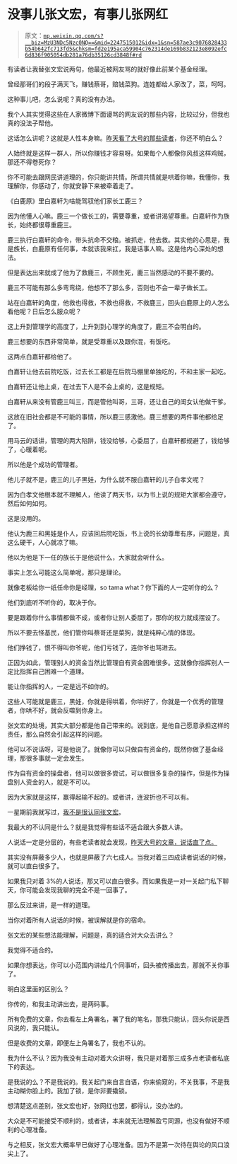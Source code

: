 # 没事儿张文宏，有事儿张网红

> 原文：[`mp.weixin.qq.com/s?__biz=MzU3NDc5Nzc0NQ==&mid=2247515012&idx=1&sn=587ae3c9076828433b54b642fc713fd5&chksm=fd2e195aca59904c762314de169b832123e8092efc6d836f905054db281a76db35126cd3848f#rd`](http://mp.weixin.qq.com/s?__biz=MzU3NDc5Nzc0NQ==&mid=2247515012&idx=1&sn=587ae3c9076828433b54b642fc713fd5&chksm=fd2e195aca59904c762314de169b832123e8092efc6d836f905054db281a76db35126cd3848f#rd)

有读者让我替张文宏说两句，他最近被网友骂的就好像此前某个基金经理。 

曾经那哥们的段子满天飞，赚钱蔡哥，赔钱菜狗。连姓都给人家改了，菜，呵呵。

这种事儿吧，怎么说呢？真的没有办法。 

我个人其实觉得这些在人家微博下面谩骂的网友说的那些内容，比较过分，但我也真的没法子帮他。 

这话怎么讲呢？这就是人性本身嘛。[昨天看了大号的那些读者](http://mp.weixin.qq.com/s?__biz=MzU0MjYwNDU2Mw==&mid=2247504731&idx=1&sn=d723768de91f3141afc58fec60b8dd3e&chksm=fb1abf27cc6d363134fcb14b03bd41de2be9a58e755ced44770641aedeaa1cbce2dab800db79&scene=21#wechat_redirect)，你还不明白么？

人始终就是这样一群人，所以你赚钱才容易呀。如果每个人都像你风叔这样鸡贼，那还不得卷死你？ 

你不可能去跟网民讲道理的，你只能讲共情。所谓共情就是哄着你嘛，我懂你，我理解你，你感动了，你就安静下来被牵着走了。 

《白鹿原》里白嘉轩为啥能驾驭他们家长工鹿三？

因为他懂人心嘛。鹿三一个做长工的，需要尊重，或者讲渴望尊重。白嘉轩作为族长，始终都很尊重鹿三。

鹿三执行白嘉轩的命令，带头抗命不交粮。被抓走，他去救。其实他的心思是，我是族长，白鹿原有任何事，本就该我来扛，我是话事人嘛。这是他内心深处的想法。

但是表达出来就成了他为了救鹿三，不顾生死，鹿三当然感动的不要不要的。

鹿三不可能有那么多弯弯绕，他想不了那么多，否则也不会一辈子做长工。

站在白嘉轩的角度，他救也得救，不救也得救，不救鹿三，回头白鹿原上的人怎么看他呢？日后怎么服众呢？

这上升到管理学的高度了，上升到到心理学的角度了，鹿三不会明白的。

鹿三想要的东西非常简单，就是受尊重以及跟你混，有饭吃。

这两点白嘉轩都给他了。

白嘉轩让他去前院吃饭，过去长工都是在后院马棚里单独吃的，不和主家一起吃。

白嘉轩还让他上桌，在过去下人是不会上桌的，这是规矩。

白嘉轩从来没有管鹿三叫三，而是管他叫哥，三哥，还让自己的闺女认他做干爹。

这放在旧社会都是不可能的事情，所以鹿三感激他。鹿三想要的两件事他都给足了。

用马云的话讲，管理的两大陷阱，钱没给够，心委屈了，白嘉轩都规避了，钱给够了，心暖着呢。

所以他是个成功的管理者。

他儿子就不是，鹿三的儿子黑娃，为什么就不服白嘉轩的儿子白孝文呢？

因为白孝文他根本就不理解人，他读了两天书，以为书上说的规矩大家都会遵守，然后如何如何。 

这是没用的。

他认为鹿三和黑娃是仆人，应该回后院吃饭，书上说的长幼尊卑有序，问题是，真这么硬干，人心就凉了嘛。 

他以为他是下一任的族长于是他说什么，大家就会听什么。

事实上怎么可能这么简单呢，那只是理论。

就像老板给你一纸任命你是经理，so tama what？你下面的人一定听你的么？

他们到底听不听你的，取决于你。

要是跟着你什么事情都做不成，或者你让别人委屈了，那你的权力就成摆设了。

所以不要去怪基民，他们管你叫蔡哥还是菜狗，就是纯粹心情的体现。

他们挣钱了，恨不得叫你爷呢，他们亏钱了，连你爷也骂进去。

正因为如此，管理别人的资金当然比管理自有资金困难很多。这就像你指挥别人一定比指挥自己困难一个道理。

能让你指挥的人，一定是远不如你的。 

这些人可能就是鹿三，黑娃，你就是得哄着，你哄好了，你就是一个优秀的管理者，你哄不好，就会反噬到你身上。 

张文宏的处境，其实大部分都是他自己带来的。说到底，是他自己愿意承担这样的责任，那么自然会引起这样的问题。 

他可以不说话呀，可是他说了。就像你可以只做自有资金的，既然你做了基金经理，那很多事就一定会发生。 

作为自有资金的操盘者，他可以做很多尝试，可以做很多复杂的操作，但是作为操盘别人资金的人，就是不可以。 

因为大家就是这样，赢得起输不起的。或者讲，连波折也不可以有。

一星期前我就写过，[我不是很认同张文宏](http://mp.weixin.qq.com/s?__biz=MzU3NDc5Nzc0NQ==&mid=2247514871&idx=1&sn=76cb741a4c5c5a190c6c4ca78b9fe261&chksm=fd2e1829ca59913ffc7ec83cc16848b88a11b2c34b286d38551a685af778c7bf0255e80715a9&scene=21#wechat_redirect)。 

我最大的不认同是什么？就是我觉得有些话不适合跟大多数人讲。 

人说话一定是分层的，有些老读者就会发现，[昨天大号的文章，说话直了点。](http://mp.weixin.qq.com/s?__biz=MzU0MjYwNDU2Mw==&mid=2247504731&idx=1&sn=d723768de91f3141afc58fec60b8dd3e&chksm=fb1abf27cc6d363134fcb14b03bd41de2be9a58e755ced44770641aedeaa1cbce2dab800db79&scene=21#wechat_redirect)

其实没有屏蔽多少人，也就是屏蔽了六七成人。当我对着三四成读者说话的时候，就可以直白很多了。 

如果我只对着 3%的人说话，那又可以直白很多。而如果我是一对一关起门私下聊天，你可能会发现我聊的完全不是一回事了。

那么反过来讲，是一样的道理。 

当你对着所有人说话的时候，被误解就是你的宿命。

张文宏的某些想法能理解，问题是，真的适合对大众去讲么？ 

我觉得不适合的。

如果你想表达，你可以小范围内讲给几个同事听，回头被传播出去，那就不关你事了。 

明白这里面的区别么？ 

你传的，和我主动讲出去，是两码事。

所有免费的文章，你去看左上角署名，署了我的笔名，那我只能认，回头你说是西风说的，我只能认。 

但是收费的文章，即便左上角署名了，我也不认的。 

我为什么不认？因为我没有主动对着大众讲呀，我只是对着那三成多点老读者私底下的表达。

是我说的么？不是我说的。我关起门来自言自语，你来偷窥的，不关我事，不是我主动糊你脸上的。我加了锁，是你非要撬锁。

想清楚这点差别，张文宏也好，张网红也罢，都得认，没办法的。 

大众是不可能接受不顺利的，或者讲，本来就无法理解盈亏同源，也没有做好不顺利的心理准备。 

与之相反，张文宏大概率早已做好了心理准备。因为不是第一次待在舆论的风口浪尖上了。